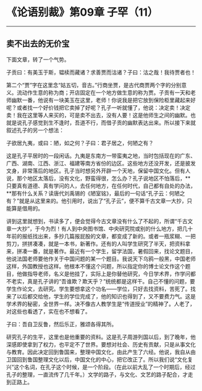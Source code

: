# 《论语别裁》第09章 子罕（11）

------

## 卖不出去的无价宝

下面文章，转了一个气势。

子贡曰：有美玉于斯，韫椟而藏诸？求善贾而沽诸？子曰：沽之哉！我待贾者也！

第二个“贾”字在这里念“姑五切，音古。”行商坐贾，是古代商贾两个字的分别意义。流动作生意的称为商；开店固定在一个地方做生意的称为贾。子贡有一天和老师幽默一番，他说有一块美玉在这里，老师！你说我是把它放到保险柜里藏起来好呢？或者找一个好价钱把它卖掉了好呢？孔子一听就懂了，他说：决定卖！决定卖！我在这里等人来买的，可是卖不出去，没有人要！这是他师生之间的幽默。也就是说孔子感觉到生不逢时，吾道不行，而借子贡的幽默表达出来。所以接下来就叙述孔子的另一个想法：

子欲居九夷，或曰：陋，如之何？子曰：君子居之，何陋之有？

这是孔子平居时的一段闲话。九夷是东南方一带蛮夷之地，当时包括现在的广东、广西、湖南、江西、浙江、福建等南方省份的边区。这些地方还没开发，还是披发文身，非常落后的地区。孔子当时想另外开辟一个天地，保留中国文化。但有人说，那个地区太落后，没有文化，野蛮得很，怎么办？孔子说地区不怕落后，**只要真有道德、真有学问的人，去任何地方，在任何时代，自己都有自处的办法，**那有什么关系？读唐代刘禹锡的《陋室铭》，最后的一句话“孔子云：何陋之有？”就是从这里来的。他引用时，说出了“孔子云”，便不算千古文章一大抄，只能算是借用的。

讲到这里就想到，书读多了，便会觉得今古文章没有什么了不起的，所谓“千古文章一大抄”，于今为烈！有人到中央图书馆、中央研究院或别的什么地方，把几十年前的报纸找出来，多抄几篇报屁股的文章，都变成了新的。或者一瓶浆糊、一把剪刀，拼拼凑凑，就是一本书，新著作。还有的人叫学生研究了半天，把资料拿来，拼凑一番，就是著作。最近有一个学生，留学法国，暑假回来，找论文题目，他说法国老师要他作关于中国问题的某一个题目。我说天下乌鸦一般黑，中国老师这样，外国教授也这样。他根本不懂这个问题，所以指定你的博士论文作这个题目，他做指导老师，名义是他挂了，实际上是你替他研究，今日学术界，作学问都不老实，真是孔子讲的“吾谁欺？欺天乎？”统统都是这样干。自己不懂的问题，要学生作论文，去研究。学生要想拿这个功名——学位，只好去找资料，苦死了。找来了以后都交给他，学生的学位完成了，他的知识也得到了，又不要费力气。这是学术界的秘密，全世界一样。决不像古人教学生是“传道授业”的精神了。人老了，对这些也看透了，实在也不想看了。

子曰：吾自卫反鲁，然后乐正，雅颂各得其所。

研究孔子的生平，这里也是他重要的资料。这是孔子周游列国以后，到了晚年，他深感即使拿到了权力，也平定不了世界。要想对社会、历史有贡献，只是从事文化与教育。因此决定回到鲁国来，整理中国文化，由此产生了六经。他说，我自从由卫国回到鲁国整理文化以后，中国文化的中心，把它改正了。所以我们说“文化复兴”这个名词，在孔子这个时候，是一个阶段。（在此以前大乱了一个时期后，经过孔子的整理，一直流传了几千年。）文学的路子，与文化、文艺的路子配合，才走到正路上。

